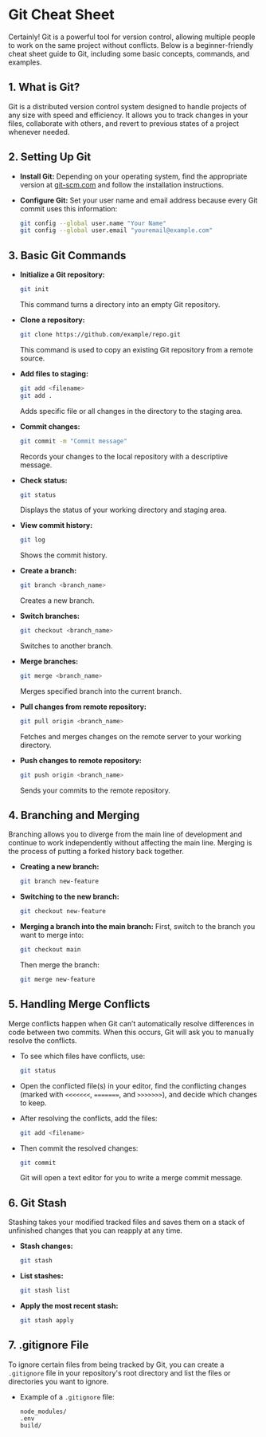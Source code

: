 # Git Cheat Sheet

Certainly! Git is a powerful tool for version control, allowing multiple people to work on the same project without conflicts. Below is a beginner-friendly cheat sheet guide to Git, including some basic concepts, commands, and examples.

## 1. **What is Git?**

Git is a distributed version control system designed to handle projects of any size with speed and efficiency. It allows you to track changes in your files, collaborate with others, and revert to previous states of a project whenever needed.

## 2. **Setting Up Git**

- **Install Git:** Depending on your operating system, find the appropriate version at [git-scm.com](https://git-scm.com/) and follow the installation instructions.

- **Configure Git:** Set your user name and email address because every Git commit uses this information:
  ```sh
  git config --global user.name "Your Name"
  git config --global user.email "youremail@example.com"
  ```

## 3. **Basic Git Commands**

- **Initialize a Git repository:**

  ```sh
  git init
  ```

  This command turns a directory into an empty Git repository.

- **Clone a repository:**

  ```sh
  git clone https://github.com/example/repo.git
  ```

  This command is used to copy an existing Git repository from a remote source.

- **Add files to staging:**

  ```sh
  git add <filename>
  git add .
  ```

  Adds specific file or all changes in the directory to the staging area.

- **Commit changes:**

  ```sh
  git commit -m "Commit message"
  ```

  Records your changes to the local repository with a descriptive message.

- **Check status:**

  ```sh
  git status
  ```

  Displays the status of your working directory and staging area.

- **View commit history:**

  ```sh
  git log
  ```

  Shows the commit history.

- **Create a branch:**

  ```sh
  git branch <branch_name>
  ```

  Creates a new branch.

- **Switch branches:**

  ```sh
  git checkout <branch_name>
  ```

  Switches to another branch.

- **Merge branches:**

  ```sh
  git merge <branch_name>
  ```

  Merges specified branch into the current branch.

- **Pull changes from remote repository:**

  ```sh
  git pull origin <branch_name>
  ```

  Fetches and merges changes on the remote server to your working directory.

- **Push changes to remote repository:**
  ```sh
  git push origin <branch_name>
  ```
  Sends your commits to the remote repository.

## 4. **Branching and Merging**

Branching allows you to diverge from the main line of development and continue to work independently without affecting the main line. Merging is the process of putting a forked history back together.

- **Creating a new branch:**

  ```sh
  git branch new-feature
  ```

- **Switching to the new branch:**

  ```sh
  git checkout new-feature
  ```

- **Merging a branch into the main branch:**
  First, switch to the branch you want to merge into:
  ```sh
  git checkout main
  ```
  Then merge the branch:
  ```sh
  git merge new-feature
  ```

## 5. **Handling Merge Conflicts**

Merge conflicts happen when Git can’t automatically resolve differences in code between two commits. When this occurs, Git will ask you to manually resolve the conflicts.

- To see which files have conflicts, use:

  ```sh
  git status
  ```

- Open the conflicted file(s) in your editor, find the conflicting changes (marked with `<<<<<<<`, `=======`, and `>>>>>>>`), and decide which changes to keep.

- After resolving the conflicts, add the files:

  ```sh
  git add <filename>
  ```

- Then commit the resolved changes:
  ```sh
  git commit
  ```
  Git will open a text editor for you to write a merge commit message.

## 6. **Git Stash**

Stashing takes your modified tracked files and saves them on a stack of unfinished changes that you can reapply at any time.

- **Stash changes:**

  ```sh
  git stash
  ```

- **List stashes:**

  ```sh
  git stash list
  ```

- **Apply the most recent stash:**
  ```sh
  git stash apply
  ```

## 7. **.gitignore File**

To ignore certain files from being tracked by Git, you can create a `.gitignore` file in your repository's root directory and list the files or directories you want to ignore.

- Example of a `.gitignore` file:
  ```
  node_modules/
  .env
  build/
  ```
